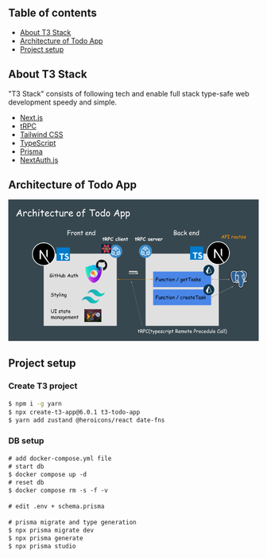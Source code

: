 ## Table of contents

- <a href="#about">About T3 Stack</a>
- <a href="#architecture">Architecture of Todo App</a>
- <a href="#project-setup">Project setup</a>


<h2 id="about">About T3 Stack</h2>

"T3 Stack" consists of following tech and enable full stack type-safe web development speedy and simple.

- [Next.js](https://nextjs.org)
- [tRPC](https://trpc.io)
- [Tailwind CSS](https://tailwindcss.com)
- [TypeScript](https://typescriptlang.org)
- [Prisma](https://prisma.io)
- [NextAuth.js](https://next-auth.js.org)

<h2 id="architecture">Architecture of Todo App</h2>

<img src="./architecture.png" width="700px"/>

<h2 id="project-setup">Project setup</h2>

### Create T3 project
~~~bash
$ npm i -g yarn
$ npx create-t3-app@6.0.1 t3-todo-app
$ yarn add zustand @heroicons/react date-fns
~~~
### DB setup
~~~
# add docker-compose.yml file
# start db
$ docker compose up -d
# reset db
$ docker compose rm -s -f -v

# edit .env + schema.prisma

# prisma migrate and type generation
$ npx prisma migrate dev
$ npx prisma generate
$ npx prisma studio
~~~